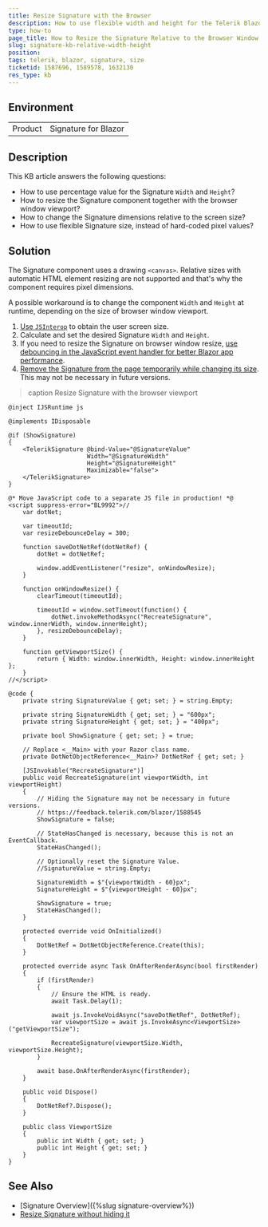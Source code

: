 ```yaml
---
title: Resize Signature with the Browser
description: How to use flexible width and height for the Telerik Blazor Signature, and resize the component together with the browser window viewport.
type: how-to
page_title: How to Resize the Signature Relative to the Browser Window
slug: signature-kb-relative-width-height
position: 
tags: telerik, blazor, signature, size
ticketid: 1587696, 1589578, 1632130
res_type: kb
---
```


## Environment

<table>
    <tbody>
        <tr>
            <td>Product</td>
            <td>Signature for Blazor</td>
        </tr>
    </tbody>
</table>


## Description

This KB article answers the following questions:

* How to use percentage value for the Signature `Width` and `Height`?
* How to resize the Signature component together with the browser window viewport?
* How to change the Signature dimensions relative to the screen size?
* How to use flexible Signature size, instead of hard-coded pixel values?

## Solution

The Signature component uses a drawing `<canvas>`. Relative sizes with automatic HTML element resizing are not supported and that's why the component requires pixel dimensions.

A possible workaround is to change the component `Width` and `Height` at runtime, depending on the size of browser window viewport.

1. [Use `JSInterop`](https://learn.microsoft.com/en-us/aspnet/core/blazor/javascript-interoperability/) to obtain the user screen size.
1. Calculate and set the desired Signature `Width` and `Height`.
1. If you need to resize the Signature on browser window resize, [use debouncing in the JavaScript event handler for better Blazor app performance](https://learn.microsoft.com/en-us/aspnet/core/blazor/performance?view=aspnetcore-8.0#dont-trigger-events-too-rapidly).
1. [Remove the Signature from the page temporarily while changing its size](https://feedback.telerik.com/blazor/1588545). This may not be necessary in future versions.

>caption Resize Signature with the browser viewport

````CSHTML
@inject IJSRuntime js

@implements IDisposable

@if (ShowSignature)
{
    <TelerikSignature @bind-Value="@SignatureValue"
                      Width="@SignatureWidth"
                      Height="@SignatureHeight"
                      Maximizable="false">
    </TelerikSignature>
}

@* Move JavaScript code to a separate JS file in production! *@
<script suppress-error="BL9992">//
    var dotNet;

    var timeoutId;
    var resizeDebounceDelay = 300;

    function saveDotNetRef(dotNetRef) {
        dotNet = dotNetRef;

        window.addEventListener("resize", onWindowResize);
    }

    function onWindowResize() {
        clearTimeout(timeoutId);

        timeoutId = window.setTimeout(function() {
            dotNet.invokeMethodAsync("RecreateSignature", window.innerWidth, window.innerHeight);
        }, resizeDebounceDelay);
    }

    function getViewportSize() {
        return { Width: window.innerWidth, Height: window.innerHeight };
    }
//</script>

@code {
    private string SignatureValue { get; set; } = string.Empty;

    private string SignatureWidth { get; set; } = "600px";
    private string SignatureHeight { get; set; } = "400px";

    private bool ShowSignature { get; set; } = true;

    // Replace <__Main> with your Razor class name.
    private DotNetObjectReference<__Main>? DotNetRef { get; set; }

    [JSInvokable("RecreateSignature")]
    public void RecreateSignature(int viewportWidth, int viewportHeight)
    {
        // Hiding the Signature may not be necessary in future versions.
        // https://feedback.telerik.com/blazor/1588545
        ShowSignature = false;

        // StateHasChanged is necessary, because this is not an EventCallback.
        StateHasChanged();

        // Optionally reset the Signature Value.
        //SignatureValue = string.Empty;

        SignatureWidth = $"{viewportWidth - 60}px";
        SignatureHeight = $"{viewportHeight - 60}px";

        ShowSignature = true;
        StateHasChanged();
    }

    protected override void OnInitialized()
    {
        DotNetRef = DotNetObjectReference.Create(this);
    }

    protected override async Task OnAfterRenderAsync(bool firstRender)
    {
        if (firstRender)
        {
            // Ensure the HTML is ready.
            await Task.Delay(1);

            await js.InvokeVoidAsync("saveDotNetRef", DotNetRef);
            var viewportSize = await js.InvokeAsync<ViewportSize>("getViewportSize");

            RecreateSignature(viewportSize.Width, viewportSize.Height);
        }

        await base.OnAfterRenderAsync(firstRender);
    }

    public void Dispose()
    {
        DotNetRef?.Dispose();
    }

    public class ViewportSize
    {
        public int Width { get; set; }
        public int Height { get; set; }
    }
}
````

## See Also

* [Signature Overview]({%slug signature-overview%})
* [Resize Signature without hiding it](https://feedback.telerik.com/blazor/1588545)
